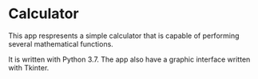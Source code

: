 # Calculator
This app respresents a simple calculator that is capable of performing several mathematical functions.

It is written with Python 3.7. The app also have a graphic interface written with Tkinter. 

